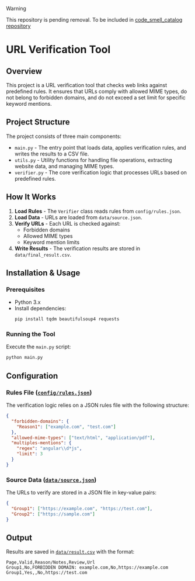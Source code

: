 > [!warning]
> This repository is pending removal. To be included in [code_smell_catalog repository](https://github.com/TFG-Miguel/code_smell_catalog)

# URL Verification Tool

## Overview
This project is a URL verification tool that checks web links against predefined rules. It ensures that URLs comply with allowed MIME types, do not belong to forbidden domains, and do not exceed a set limit for specific keyword mentions.

## Project Structure
The project consists of three main components:

- `main.py` - The entry point that loads data, applies verification rules, and writes the results to a CSV file.
- `utils.py` - Utility functions for handling file operations, extracting website data, and managing MIME types.
- `verifier.py` - The core verification logic that processes URLs based on predefined rules.

## How It Works
1. **Load Rules** - The `Verifier` class reads rules from `config/rules.json`.
2. **Load Data** - URLs are loaded from `data/source.json`.
3. **Verify URLs** - Each URL is checked against:
   - Forbidden domains
   - Allowed MIME types
   - Keyword mention limits
4. **Write Results** - The verification results are stored in `data/final_result.csv`.

## Installation & Usage
### Prerequisites
- Python 3.x
- Install dependencies:
  ```sh
  pip install tqdm beautifulsoup4 requests
  ```

### Running the Tool
Execute the `main.py` script:
```sh
python main.py
```

## Configuration
### Rules File ([`config/rules.json`](./config/rules.json))
The verification logic relies on a JSON rules file with the following structure:
```json
{
  "forbidden-domains": {
    "Reason1": ["example.com", "test.com"]
  },
  "allowed-mime-types": ["text/html", "application/pdf"],
  "multiples-mentions": {
    "regex": "angular\\d*js",
    "limit": 3
  }
}
```

### Source Data ([`data/source.json`](./data/source.json))
The URLs to verify are stored in a JSON file in key-value pairs:
```json
{
  "Group1": ["https://example.com", "https://test.com"],
  "Group2": ["https://sample.com"]
}
```

## Output
Results are saved in [`data/result.csv`](./data/result.csv) with the format:
```
Page,Valid,Reason/Notes,Review,Url
Group1,No,FORBIDDEN DOMAIN: example.com,No,https://example.com
Group1,Yes,,No,https://test.com
```